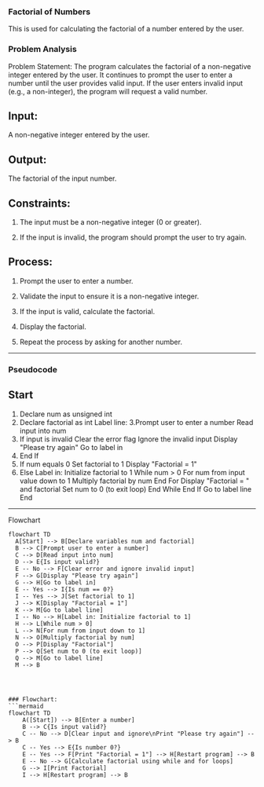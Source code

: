 ### Factorial of Numbers
This is used for calculating the factorial of a number entered by the user.
### Problem Analysis

Problem Statement:
The program calculates the factorial of a non-negative integer entered by the user. It continues to prompt the user to enter a number until the user provides valid input. If the user enters invalid input (e.g., a non-integer), the program will request a valid number.

## Input:

A non-negative integer entered by the user.


## Output:

The factorial of the input number.


## Constraints:

1. The input must be a non-negative integer (0 or greater).


2. If the input is invalid, the program should prompt the user to try again.



## Process:

1. Prompt the user to enter a number.


2. Validate the input to ensure it is a non-negative integer.


3. If the input is valid, calculate the factorial.


4. Display the factorial.


5. Repeat the process by asking for another number.




---

### Pseudocode

## Start
 1. Declare num as unsigned int
 2. Declare factorial as int
  Label line:
 3.Prompt user to enter a number
  Read input into num
 4. If input is invalid
    Clear the error flag
    Ignore the invalid input
    Display "Please try again"
    Go to label in
  5. End If
 6. If num equals 0
    Set factorial to 1
    Display "Factorial = 1"
  7. Else
    Label in:
    Initialize factorial to 1
    While num > 0
      For num from input value down to 1
        Multiply factorial by num
      End For
      Display "Factorial = " and factorial
      Set num to 0 (to exit loop)
    End While
  End If
  Go to label line
End


---

Flowchart

```**mermaid**
flowchart TD
  A[Start] --> B[Declare variables num and factorial]
  B --> C[Prompt user to enter a number]
  C --> D[Read input into num]
  D --> E{Is input valid?}
  E -- No --> F[Clear error and ignore invalid input]
  F --> G[Display "Please try again"]
  G --> H[Go to label in]
  E -- Yes --> I{Is num == 0?}
  I -- Yes --> J[Set factorial to 1]
  J --> K[Display "Factorial = 1"]
  K --> M[Go to label line]
  I -- No --> H[Label in: Initialize factorial to 1]
  H --> L[While num > 0]
  L --> N[For num from input down to 1]
  N --> O[Multiply factorial by num]
  O --> P[Display "Factorial"]
  P --> Q[Set num to 0 (to exit loop)]
  Q --> M[Go to label line]
  M --> B




### Flowchart:
```mermaid
flowchart TD
    A([Start]) --> B[Enter a number]
    B --> C{Is input valid?}
    C -- No --> D[Clear input and ignore\nPrint "Please try again"] --> B
    C -- Yes --> E{Is number 0?}
    E -- Yes --> F[Print "Factorial = 1"] --> H[Restart program] --> B
    E -- No --> G[Calculate factorial using while and for loops]
    G --> I[Print Factorial]
    I --> H[Restart program] --> B
```






